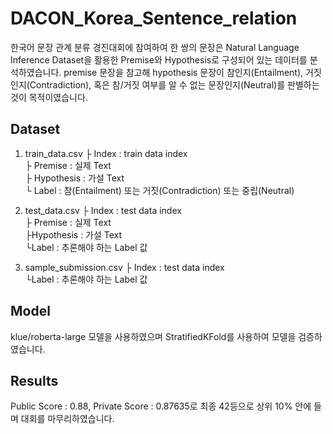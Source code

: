 # DACON_Korea_Sentence_relation
한국어 문장 관계 분류 경진대회에 참여하여 한 쌍의 문장은 Natural Language Inference Dataset을 활용한 Premise와 Hypothesis로 구성되어 있는 데이터를 분석하였습니다. premise 문장을 참고해 hypothesis 문장이 참인지(Entailment), 거짓인지(Contradiction), 혹은 참/거짓 여부를 알 수 없는 문장인지(Neutral)를 판별하는 것이 목적이였습니다.

## Dataset
1. train_data.csv
├ Index : train data index  
├ Premise : 실제 Text  
├ Hypothesis : 가설 Text  
└ Label : 참(Entailment) 또는 거짓(Contradiction) 또는 중립(Neutral)  

2. test_data.csv
├ Index : test data index  
├ Premise : 실제 Text  
├Hypothesis : 가설 Text  
└Label : 추론해야 하는 Label 값  

3. sample_submission.csv
├ Index : test data index  
└Label : 추론해야 하는 Label 값  

## Model
klue/roberta-large 모델을 사용하였으며 StratifiedKFold를 사용하여 모델을 검증하였습니다.


## Results
Public Score : 0.88, Private Score : 0.87635로 최종 42등으로 상위 10% 안에 들며 대회를 마무리하였습니다. 
